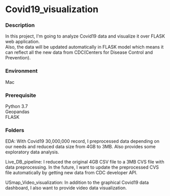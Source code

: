 # Covid19_visualization

### Description
In this project, I'm going to analyze Covid19 data and visualize it over FLASK web application. \
Also, the data will be updated automatically in FLASK model which means it can reflect all the new data from CDC(Centers for Disease Control and Prevention).

### Environment
Mac

### Prerequisite
Python 3.7 \
Geopandas \
FLASK

### Folders
EDA: With Covid19 30,000,000 record, I preprocessed data depending on our needs and reduced data size from 4GB to 3MB. Also provides some exploratory data analysis. 


Live_DB_pipeline: I reduced the original 4GB CSV file to a 3MB CVS file with data preprocessing. In the future, I want to update the preprocessed CVS file automatically by getting new data from CDC developer API.

USmap_Video_visualization: In addition to the graphical Covid19 data dashboard, I also want to provide video data visualization.

